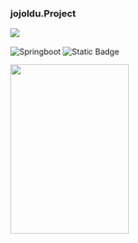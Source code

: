 ### jojoldu.Project

<!-- <img src="https://img.shields.io/badge/표시할이름-(#빼고)색상?style=for-the-badge&logo=기술스택아이콘&logoColor=white"> -->

<a href="https://hits.seeyoufarm.com"><img src="https://hits.seeyoufarm.com/api/count/incr/badge.svg?url=https%3A%2F%2Fgithub.com%2Fbeomth%2Fjojoldu.Project&count_bg=%2379C83D&title_bg=%23555555&icon=&icon_color=%23E7E7E7&title=hits&edge_flat=false"/></a>
<br/>
<br>
<img alt="Springboot" src="https://img.shields.io/badge/Spring Boot-6DB33F?style=for-the-badge&logo=springboot&logoColor=white"/>
<img alt="Static Badge" src="https://img.shields.io/badge/Java-orange?style=flat-square&logo=java&logoColor=orange"/>


<!--책 이미지-->
<img src="https://github.com/beomth/jojoldu.Project/assets/76798832/5c3791f4-a58d-40ba-b6c4-6565c3201df8" width="210" height="300">  

<br/>

